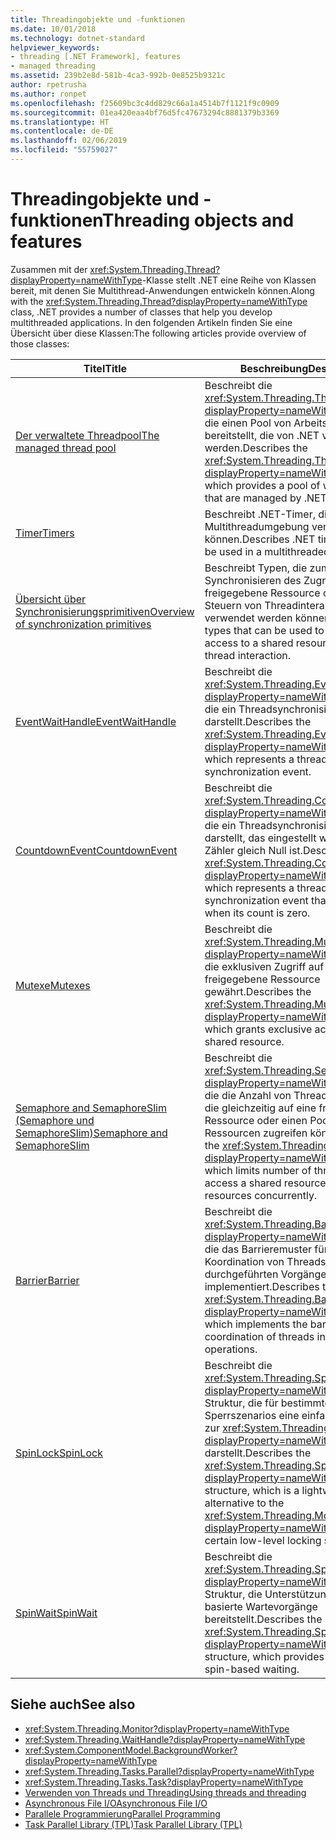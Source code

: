 ```yaml
---
title: Threadingobjekte und -funktionen
ms.date: 10/01/2018
ms.technology: dotnet-standard
helpviewer_keywords:
- threading [.NET Framework], features
- managed threading
ms.assetid: 239b2e8d-581b-4ca3-992b-0e8525b9321c
author: rpetrusha
ms.author: ronpet
ms.openlocfilehash: f25609bc3c4dd829c66a1a4514b7f1121f9c0909
ms.sourcegitcommit: 01ea420eaa4bf76d5fc47673294c8881379b3369
ms.translationtype: HT
ms.contentlocale: de-DE
ms.lasthandoff: 02/06/2019
ms.locfileid: "55759027"
---
```

# <a name="threading-objects-and-features"></a><span data-ttu-id="116e3-102">Threadingobjekte und -funktionen</span><span class="sxs-lookup"><span data-stu-id="116e3-102">Threading objects and features</span></span>

<span data-ttu-id="116e3-103">Zusammen mit der <xref:System.Threading.Thread?displayProperty=nameWithType>-Klasse stellt .NET eine Reihe von Klassen bereit, mit denen Sie Multithread-Anwendungen entwickeln können.</span><span class="sxs-lookup"><span data-stu-id="116e3-103">Along with the <xref:System.Threading.Thread?displayProperty=nameWithType> class, .NET provides a number of classes that help you develop multithreaded applications.</span></span> <span data-ttu-id="116e3-104">In den folgenden Artikeln finden Sie eine Übersicht über diese Klassen:</span><span class="sxs-lookup"><span data-stu-id="116e3-104">The following articles provide overview of those classes:</span></span>

|<span data-ttu-id="116e3-105">Titel</span><span class="sxs-lookup"><span data-stu-id="116e3-105">Title</span></span>|<span data-ttu-id="116e3-106">Beschreibung</span><span class="sxs-lookup"><span data-stu-id="116e3-106">Description</span></span>|  
|-----------|-----------------|  
|[<span data-ttu-id="116e3-107">Der verwaltete Threadpool</span><span class="sxs-lookup"><span data-stu-id="116e3-107">The managed thread pool</span></span>](the-managed-thread-pool.md)|<span data-ttu-id="116e3-108">Beschreibt die <xref:System.Threading.ThreadPool?displayProperty=nameWithType>-Klasse, die einen Pool von Arbeitsthreads bereitstellt, die von .NET verwaltet werden.</span><span class="sxs-lookup"><span data-stu-id="116e3-108">Describes the <xref:System.Threading.ThreadPool?displayProperty=nameWithType> class, which provides a pool of worker threads that are managed by .NET.</span></span>|  
|[<span data-ttu-id="116e3-109">Timer</span><span class="sxs-lookup"><span data-stu-id="116e3-109">Timers</span></span>](timers.md)|<span data-ttu-id="116e3-110">Beschreibt .NET-Timer, die in einer Multithreadumgebung verwendet werden können.</span><span class="sxs-lookup"><span data-stu-id="116e3-110">Describes .NET timers that can be used in a multithreaded environment.</span></span>|
|[<span data-ttu-id="116e3-111">Übersicht über Synchronisierungsprimitiven</span><span class="sxs-lookup"><span data-stu-id="116e3-111">Overview of synchronization primitives</span></span>](overview-of-synchronization-primitives.md)|<span data-ttu-id="116e3-112">Beschreibt Typen, die zum Synchronisieren des Zugriffs auf eine freigegebene Ressource oder zum Steuern von Threadinteraktionen verwendet werden können.</span><span class="sxs-lookup"><span data-stu-id="116e3-112">Describes types that can be used to synchronize access to a shared resource or control thread interaction.</span></span>|
|[<span data-ttu-id="116e3-113">EventWaitHandle</span><span class="sxs-lookup"><span data-stu-id="116e3-113">EventWaitHandle</span></span>](eventwaithandle.md)|<span data-ttu-id="116e3-114">Beschreibt die <xref:System.Threading.EventWaitHandle?displayProperty=nameWithType>-Klasse, die ein Threadsynchronisierungsereignis darstellt.</span><span class="sxs-lookup"><span data-stu-id="116e3-114">Describes the <xref:System.Threading.EventWaitHandle?displayProperty=nameWithType> class, which represents a thread synchronization event.</span></span>|
|[<span data-ttu-id="116e3-115">CountdownEvent</span><span class="sxs-lookup"><span data-stu-id="116e3-115">CountdownEvent</span></span>](countdownevent.md)|<span data-ttu-id="116e3-116">Beschreibt die <xref:System.Threading.CountdownEvent?displayProperty=nameWithType>-Klasse, die ein Threadsynchronisierungsereignis darstellt, das eingestellt wird, wenn sein Zähler gleich Null ist.</span><span class="sxs-lookup"><span data-stu-id="116e3-116">Describes the <xref:System.Threading.CountdownEvent?displayProperty=nameWithType> class, which represents a thread synchronization event that becomes set when its count is zero.</span></span>|
|[<span data-ttu-id="116e3-117">Mutexe</span><span class="sxs-lookup"><span data-stu-id="116e3-117">Mutexes</span></span>](mutexes.md)|<span data-ttu-id="116e3-118">Beschreibt die <xref:System.Threading.Mutex?displayProperty=nameWithType>-Klasse, die exklusiven Zugriff auf eine freigegebene Ressource gewährt.</span><span class="sxs-lookup"><span data-stu-id="116e3-118">Describes the <xref:System.Threading.Mutex?displayProperty=nameWithType> class, which grants exclusive access to a shared resource.</span></span>|
|[<span data-ttu-id="116e3-119">Semaphore and SemaphoreSlim (Semaphore und SemaphoreSlim)</span><span class="sxs-lookup"><span data-stu-id="116e3-119">Semaphore and SemaphoreSlim</span></span>](semaphore-and-semaphoreslim.md)|<span data-ttu-id="116e3-120">Beschreibt die <xref:System.Threading.Semaphore?displayProperty=nameWithType>-Klasse, die die Anzahl von Threads einschränkt, die gleichzeitig auf eine freigegebene Ressource oder einen Pool von Ressourcen zugreifen können.</span><span class="sxs-lookup"><span data-stu-id="116e3-120">Describes the <xref:System.Threading.Semaphore?displayProperty=nameWithType> class, which limits number of threads that can access a shared resource or a pool of resources concurrently.</span></span>|
|[<span data-ttu-id="116e3-121">Barrier</span><span class="sxs-lookup"><span data-stu-id="116e3-121">Barrier</span></span>](barrier.md)|<span data-ttu-id="116e3-122">Beschreibt die <xref:System.Threading.Barrier?displayProperty=nameWithType>-Klasse, die das Barrieremuster für die Koordination von Threads in stufenweise durchgeführten Vorgängen implementiert.</span><span class="sxs-lookup"><span data-stu-id="116e3-122">Describes the <xref:System.Threading.Barrier?displayProperty=nameWithType> class, which implements the barrier pattern for coordination of threads in phased operations.</span></span>|
|[<span data-ttu-id="116e3-123">SpinLock</span><span class="sxs-lookup"><span data-stu-id="116e3-123">SpinLock</span></span>](spinlock.md)|<span data-ttu-id="116e3-124">Beschreibt die <xref:System.Threading.SpinLock?displayProperty=nameWithType>-Struktur, die für bestimmte Low-Level-Sperrszenarios eine einfache Alternative zur <xref:System.Threading.Monitor?displayProperty=nameWithType>-Klasse darstellt.</span><span class="sxs-lookup"><span data-stu-id="116e3-124">Describes the <xref:System.Threading.SpinLock?displayProperty=nameWithType> structure, which is a lightweight alternative to the <xref:System.Threading.Monitor?displayProperty=nameWithType> class for certain low-level locking scenarios.</span></span>|
|[<span data-ttu-id="116e3-125">SpinWait</span><span class="sxs-lookup"><span data-stu-id="116e3-125">SpinWait</span></span>](spinwait.md)|<span data-ttu-id="116e3-126">Beschreibt die <xref:System.Threading.SpinWait?displayProperty=nameWithType>-Struktur, die Unterstützung für Spin-basierte Wartevorgänge bereitstellt.</span><span class="sxs-lookup"><span data-stu-id="116e3-126">Describes the <xref:System.Threading.SpinWait?displayProperty=nameWithType> structure, which provides support for spin-based waiting.</span></span>|

## <a name="see-also"></a><span data-ttu-id="116e3-127">Siehe auch</span><span class="sxs-lookup"><span data-stu-id="116e3-127">See also</span></span>

- <xref:System.Threading.Monitor?displayProperty=nameWithType>
- <xref:System.Threading.WaitHandle?displayProperty=nameWithType>
- <xref:System.ComponentModel.BackgroundWorker?displayProperty=nameWithType>
- <xref:System.Threading.Tasks.Parallel?displayProperty=nameWithType>
- <xref:System.Threading.Tasks.Task?displayProperty=nameWithType>
- [<span data-ttu-id="116e3-128">Verwenden von Threads und Threading</span><span class="sxs-lookup"><span data-stu-id="116e3-128">Using threads and threading</span></span>](using-threads-and-threading.md)
- [<span data-ttu-id="116e3-129">Asynchronous File I/O</span><span class="sxs-lookup"><span data-stu-id="116e3-129">Asynchronous File I/O</span></span>](../io/asynchronous-file-i-o.md)
- [<span data-ttu-id="116e3-130">Parallele Programmierung</span><span class="sxs-lookup"><span data-stu-id="116e3-130">Parallel Programming</span></span>](../parallel-programming/index.md)
- [<span data-ttu-id="116e3-131">Task Parallel Library (TPL)</span><span class="sxs-lookup"><span data-stu-id="116e3-131">Task Parallel Library (TPL)</span></span>](../parallel-programming/task-parallel-library-tpl.md)
